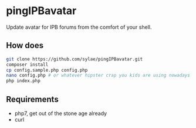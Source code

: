 # pingIPBavatar
Update avatar for IPB forums from the comfort of your shell.

## How does
```sh
git clone https://github.com/sylae/pingIPBavatar.git
composer install
cp config.sample.php config.php
nano config.php # or whatever hipster crap you kids are using nowadays
php index.php
```

## Requirements
* php7, get out of the stone age already
* curl
